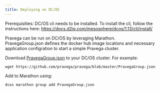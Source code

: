 ```yaml
---
title: Deploying on DC/OS
---
```


<!--
Copyright Pravega Authors.

Licensed under the Apache License, Version 2.0 (the "License");
you may not use this file except in compliance with the License.
You may obtain a copy of the License at

    http://www.apache.org/licenses/LICENSE-2.0

Unless required by applicable law or agreed to in writing, software
distributed under the License is distributed on an "AS IS" BASIS,
WITHOUT WARRANTIES OR CONDITIONS OF ANY KIND, either express or implied.
See the License for the specific language governing permissions and
limitations under the License.
-->

Prerequisities: DC/OS cli needs to be installed. To install the cli, follow the instructions here: https://docs.d2iq.com/mesosphere/dcos/1.13/cli/install/

Pravega can be run on DC/OS by leveraging Marathon.  
PravegaGroup.json defines the docker hub image locations and necessary application configration to start a simple Pravega cluster.

Download  [PravegaGroup.json](https://github.com/pravega/pravega/blob/master/PravegaGroup.json) to your DC/OS cluster.  For example:
```
wget https://github.com/pravega/pravega/blob/master/PravegaGroup.json
```
Add to Marathon using:
```
dcos marathon group add PravegaGroup.json
```
